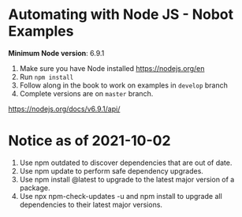 # Automating with Node JS - Nobot Examples

**Minimum Node version**: 6.9.1

1. Make sure you have Node installed https://nodejs.org/en
1. Run `npm install`
1. Follow along in the book to work on examples in `develop` branch
1. Complete versions are on `master` branch.

https://nodejs.org/docs/v6.9.1/api/

# Notice as of 2021-10-02

1. Use npm outdated to discover dependencies that are out of date.
2. Use npm update to perform safe dependency upgrades.
3. Use npm install <packagename>@latest to upgrade to the latest major version of a package.
4. Use npx npm-check-updates -u and npm install to upgrade all dependencies to their latest major versions.

